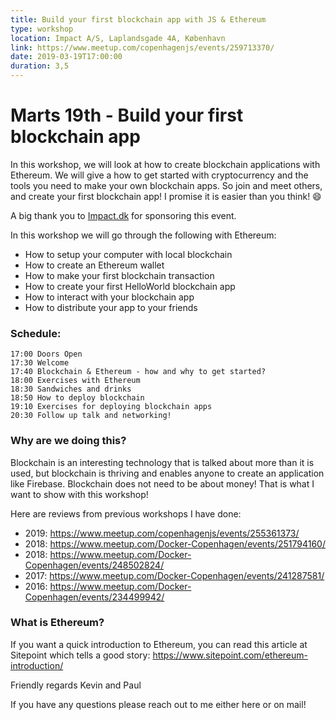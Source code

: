 ```yaml
---
title: Build your first blockchain app with JS & Ethereum
type: workshop
location: Impact A/S, Laplandsgade 4A, København
link: https://www.meetup.com/copenhagenjs/events/259713370/
date: 2019-03-19T17:00:00
duration: 3,5
---
```


# Marts 19th - Build your first blockchain app

In this workshop, we will look at how to create blockchain applications with Ethereum. We will give a how to get started with cryptocurrency and the tools you need to make your own blockchain apps. So join and meet others, and create your first blockchain app! I promise it is easier than you think! 😄

A big thank you to [Impact.dk](https://www.impact.dk/) for sponsoring this event.

In this workshop we will go through the following with Ethereum:

- How to setup your computer with local blockchain
- How to create an Ethereum wallet
- How to make your first blockchain transaction
- How to create your first HelloWorld blockchain app
- How to interact with your blockchain app
- How to distribute your app to your friends

### Schedule:

    17:00 Doors Open
    17:30 Welcome
    17:40 Blockchain & Ethereum - how and why to get started?
    18:00 Exercises with Ethereum
    18:30 Sandwiches and drinks
    18:50 How to deploy blockchain
    19:10 Exercises for deploying blockchain apps
    20:30 Follow up talk and networking!

### Why are we doing this?

Blockchain is an interesting technology that is talked about more than it is used, but blockchain is thriving and enables anyone to create an application like Firebase. Blockchain does not need to be about money! That is what I want to show with this workshop!

Here are reviews from previous workshops I have done:

- 2019: https://www.meetup.com/copenhagenjs/events/255361373/
- 2018: https://www.meetup.com/Docker-Copenhagen/events/251794160/
- 2018: https://www.meetup.com/Docker-Copenhagen/events/248502824/
- 2017: https://www.meetup.com/Docker-Copenhagen/events/241287581/
- 2016: https://www.meetup.com/Docker-Copenhagen/events/234499942/

### What is Ethereum?

If you want a quick introduction to Ethereum, you can read this article at Sitepoint which tells a good story: https://www.sitepoint.com/ethereum-introduction/

Friendly regards
Kevin and Paul

If you have any questions please reach out to me either here or on mail!
